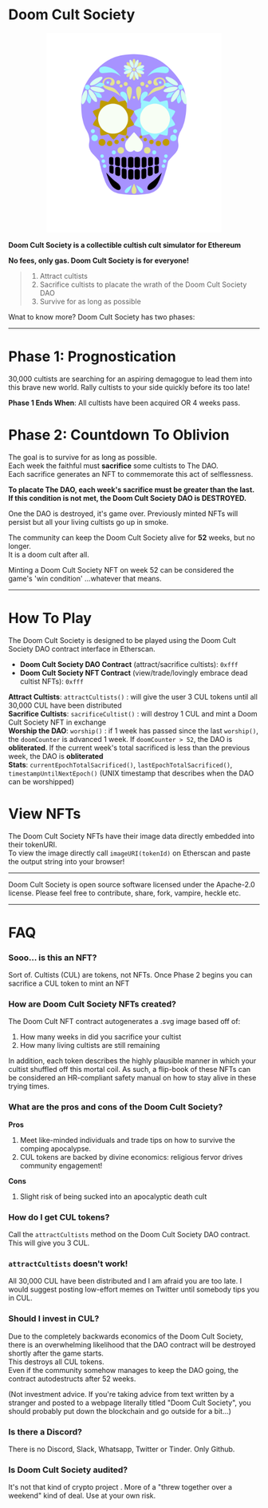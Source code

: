 # Doom Cult Society

<p align="center">
<img src="./sacrificedCultist.svg" width="350" height="400" />
</p>

**Doom Cult Society is a collectible cultish cult simulator for Ethereum**

**No fees, only gas. Doom Cult Society is for everyone!**

> 1. Attract cultists
> 2. Sacrifice cultists to placate the wrath of the Doom Cult Society DAO
> 3. Survive for as long as possible

Wnat to know more? Doom Cult Society has two phases:

***

# Phase 1: Prognostication

30,000 cultists are searching for an aspiring demagogue to lead them into this brave new world. Rally cultists to your side quickly before its too late!

**Phase 1 Ends When**: All cultists have been acquired OR 4 weeks pass.

# Phase 2: Countdown To Oblivion

The goal is to survive for as long as possible.  
Each week the faithful must **sacrifice** some cultists to The DAO.  
Each sacrifice generates an NFT to commemorate this act of selflessness.

**To placate The DAO, each week's sacrifice must be greater than the last. If this condition is not met, the Doom Cult Society DAO is DESTROYED.**

One the DAO is destroyed, it's game over. Previously minted NFTs will persist but all your living cultists go up in smoke.

The community can keep the Doom Cult Society alive for **52** weeks, but no longer.  
It is a doom cult after all.

Minting a Doom Cult Society NFT on week 52 can be considered the game's 'win condition' ...whatever that means.

***

# How To Play

The Doom Cult Society is designed to be played using the Doom Cult Society DAO contract interface in Etherscan.

* **Doom Cult Society DAO Contract** (attract/sacrifice cultists): `0xfff`  
* **Doom Cult Society NFT Contract** (view/trade/lovingly embrace dead cultist NFTs): `0xfff`

**Attract Cultists**: `attractCultists()` : will give the user 3 CUL tokens until all 30,000 CUL have been distributed  
**Sacrifice Cultists**: `sacrificeCultist()` : will destroy 1 CUL and mint a Doom Cult Society NFT in exchange  
**Worship the DAO**: `worship()` : if 1 week has passed since the last `worship()`, the `doomCounter` is advanced 1 week. If `doomCounter > 52`, the DAO is **obliterated**. If the current week's total sacrificed is less than the previous week, the DAO is **obliterated**  
**Stats**: `currentEpochTotalSacrificed()`, `lastEpochTotalSacrificed()`, `timestampUntilNextEpoch()` (UNIX timestamp that describes when the DAO can be worshipped)

# View NFTs

The Doom Cult Society NFTs have their image data directly embedded into their tokenURI.  
To view the image directly call `imageURI(tokenId)` on Etherscan and paste the output string into your browser!

***

Doom Cult Society is open source software licensed under the Apache-2.0 license. Please feel free to contribute, share, fork, vampire, heckle etc.

***

# FAQ

### Sooo... is this an NFT?

Sort of. Cultists (CUL) are tokens, not NFTs. Once Phase 2 begins you can sacrifice a CUL token to mint an NFT

### How are Doom Cult Society NFTs created?

The Doom Cult NFT contract autogenerates a .svg image based off of:

1. How many weeks in did you sacrifice your cultist
2. How many living cultists are still remaining

In addition, each token describes the highly plausible manner in which your cultist shuffled off this mortal coil. As such, a flip-book of these NFTs can be considered an HR-compliant safety manual on how to stay alive in these trying times.

### What are the pros and cons of the Doom Cult Society?

**Pros**
1. Meet like-minded individuals and trade tips on how to survive the comping apocalypse.
2. CUL tokens are backed by divine economics: religious fervor drives community engagement!

**Cons**
1. Slight risk of being sucked into an apocalyptic death cult

### How do I get CUL tokens?

Call the `attractCultists` method on the Doom Cult Society DAO contract. This will give you 3 CUL.

### `attractCultists` doesn't work!

All 30,000 CUL have been distributed and I am afraid you are too late. I would suggest posting low-effort memes on Twitter until somebody tips you in CUL.

### Should I invest in CUL?

Due to the completely backwards economics of the Doom Cult Society, there is an overwhelming likelihood that the DAO contract will be destroyed shortly after the game starts.  
This destroys all CUL tokens.  
Even if the community somehow manages to keep the DAO going, the contract autodestructs after 52 weeks.  

(Not investment advice. If you're taking advice from text written by a stranger and posted to a webpage literally titled "Doom Cult Society", you should probably put down the blockchain and go outside for a bit...)

### Is there a Discord?

There is no Discord, Slack, Whatsapp, Twitter or Tinder. Only Github.

### Is Doom Cult Society audited?

It's not that kind of crypto project . More of a "threw together over a weekend" kind of deal. Use at your own risk.